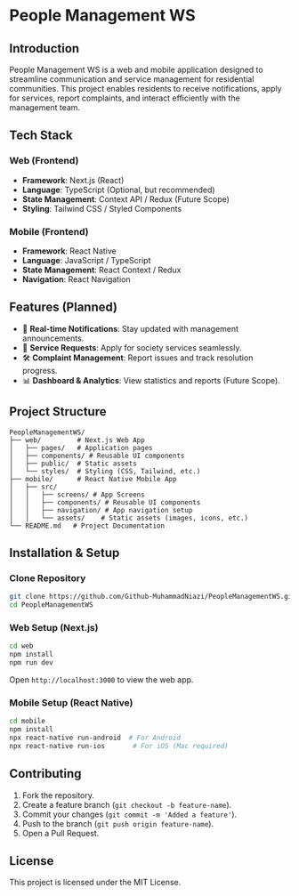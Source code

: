 # People Management WS

## Introduction
People Management WS is a web and mobile application designed to streamline communication and service management for residential communities. This project enables residents to receive notifications, apply for services, report complaints, and interact efficiently with the management team.

## Tech Stack
### Web (Frontend)
- **Framework**: Next.js (React)
- **Language**: TypeScript (Optional, but recommended)
- **State Management**: Context API / Redux (Future Scope)
- **Styling**: Tailwind CSS / Styled Components

### Mobile (Frontend)
- **Framework**: React Native
- **Language**: JavaScript / TypeScript
- **State Management**: React Context / Redux
- **Navigation**: React Navigation

## Features (Planned)
- 🔔 **Real-time Notifications**: Stay updated with management announcements.
- 📑 **Service Requests**: Apply for society services seamlessly.
- 🛠 **Complaint Management**: Report issues and track resolution progress.
- 📊 **Dashboard & Analytics**: View statistics and reports (Future Scope).

## Project Structure
```
PeopleManagementWS/
├── web/         # Next.js Web App
│   ├── pages/   # Application pages
│   ├── components/ # Reusable UI components
│   ├── public/  # Static assets
│   └── styles/  # Styling (CSS, Tailwind, etc.)
├── mobile/      # React Native Mobile App
│   ├── src/
│   │   ├── screens/ # App Screens
│   │   ├── components/ # Reusable UI components
│   │   ├── navigation/ # App navigation setup
│   │   └── assets/    # Static assets (images, icons, etc.)
└── README.md   # Project Documentation
```

## Installation & Setup
### Clone Repository
```sh
git clone https://github.com/Github-MuhammadNiazi/PeopleManagementWS.git
cd PeopleManagementWS
```

### Web Setup (Next.js)
```sh
cd web
npm install
npm run dev
```
Open `http://localhost:3000` to view the web app.

### Mobile Setup (React Native)
```sh
cd mobile
npm install
npx react-native run-android  # For Android
npx react-native run-ios       # For iOS (Mac required)
```

## Contributing
1. Fork the repository.
2. Create a feature branch (`git checkout -b feature-name`).
3. Commit your changes (`git commit -m 'Added a feature'`).
4. Push to the branch (`git push origin feature-name`).
5. Open a Pull Request.

## License
This project is licensed under the MIT License.

